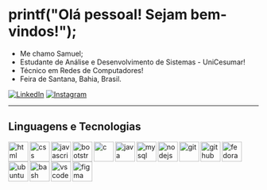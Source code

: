 # printf("Olá pessoal! Sejam bem-vindos!");

- Me chamo Samuel;
- Estudante de Análise e Desenvolvimento de Sistemas - UniCesumar!
- Técnico em Redes de Computadores!
- Feira de Santana, Bahia, Brasil.
  
[![LinkedIn](https://img.shields.io/badge/LinkedIn-0077B5?style=for-the-badge&logo=linkedin&logoColor=white)](https://www.linkedin.com/in/samuel-carneiro-almeida-ab4ba5277/)
[![Instagram](https://img.shields.io/badge/-Instagram-%23E4405F?style=for-the-badge&logo=instagram&logoColor=white)](https://www.instagram.com/samu3lc_/)
<!--[![GitHub](https://img.shields.io/badge/GitHub-100000?style=for-the-badge&logo=github&logoColor=white)](https://github.com/samuelcarneiro)-->

---

## Linguagens e Tecnologias

<img
  align="left"
  alt="html"
  title="html"
  width="40px"
  style="padding-right=10px;"
  src="https://cdn.jsdelivr.net/gh/devicons/devicon@latest/icons/html5/html5-original.svg"
/>

<img
  align="left"
  alt="css"
  title="css"
  width="40px"
  style="padding-right=10px;"
  src="https://cdn.jsdelivr.net/gh/devicons/devicon@latest/icons/css3/css3-original.svg"
/>

<img
  align="left"
  alt="javascript"
  title="javascript"
  width="40px"
  style="padding-right=10px;"
  src="https://cdn.jsdelivr.net/gh/devicons/devicon@latest/icons/javascript/javascript-original.svg"
/>

<img
  align="left"
  alt="bootstrap"
  title="bootstrap"
  width="40px"
  style="padding-right=10px;"
  src="https://cdn.jsdelivr.net/gh/devicons/devicon@latest/icons/bootstrap/bootstrap-original.svg"
/>

<img
  align="left"
  alt="c"
  title="c"
  width="40px"
  style="padding-right=10px;"
  src="https://cdn.jsdelivr.net/gh/devicons/devicon@latest/icons/c/c-original.svg"
/>

<img
  align="left"
  alt="java"
  title="java"
  width="40px"
  style="padding-right=10px;"
  src="https://cdn.jsdelivr.net/gh/devicons/devicon@latest/icons/java/java-original-wordmark.svg"
/>

<img
  align="left"
  alt="mysql"
  title="mysql"
  width="40px"
  style="padding-right=10px;"
  src="https://cdn.jsdelivr.net/gh/devicons/devicon@latest/icons/mysql/mysql-plain-wordmark.svg" 
/>

<img
  align="left"
  alt="nodejs"
  title="nodejs"
  width="40px"
  style="padding-right=10px;"
  src="https://cdn.jsdelivr.net/gh/devicons/devicon@latest/icons/nodejs/nodejs-plain-wordmark.svg"
/>

<img
  align="left"
  alt="git"
  title="git"
  width="40px"
  style="padding-right=10px;"
  src="https://cdn.jsdelivr.net/gh/devicons/devicon@latest/icons/git/git-original.svg"
/>

<img
  align="left"
  alt="github"
  title="github"
  width="40px"
  style="padding-right=10px;"
  src="https://cdn.jsdelivr.net/gh/devicons/devicon@latest/icons/github/github-original.svg"
/>

<img
  align="left"
  alt="fedora"
  title="fedora"
  width="40px"
  style="padding-right=10px;"
  src="https://cdn.jsdelivr.net/gh/devicons/devicon@latest/icons/fedora/fedora-original.svg"
/>

<img
  align="left"
  alt="ubuntu"
  title="ubuntu"
  width="40px"
  style="padding-right=10px;"
  src="https://cdn.jsdelivr.net/gh/devicons/devicon@latest/icons/ubuntu/ubuntu-original.svg"
/>
<img
  align="left"
  alt="bash"
  title="bash"
  width="40px"
  style="padding-right=10px;"
  src="https://cdn.jsdelivr.net/gh/devicons/devicon@latest/icons/bash/bash-original.svg"
/>

<img
  align="left"
  alt="vscode"
  title="vscode"
  width="40px"
  style="padding-right=10px;"
  src="https://cdn.jsdelivr.net/gh/devicons/devicon@latest/icons/vscode/vscode-original.svg"
/>

<img
  align="left"
  alt="figma"
  title="figma"
  width="40px"
  style="padding-right=10px;"
  src="https://cdn.jsdelivr.net/gh/devicons/devicon@latest/icons/figma/figma-original.svg"
/>
          
<!--
![HTML5](https://img.shields.io/badge/HTML5-E34F26?style=for-the-badge&logo=html5&logoColor=white)
![CSS3](https://img.shields.io/badge/CSS3-1572B6?style=for-the-badge&logo=css3&logoColor=white)
![JavaScript](https://img.shields.io/badge/JavaScript-F7DF1E?style=for-the-badge&logo=javascript&logoColor=black)
![Bootstrap](https://img.shields.io/badge/-Bootstrap-563D7C?style=for-the-badge&logo=bootstrap&logoColor=white)
![C](https://img.shields.io/badge/C-00599C?style=for-the-badge&logo=c&logoColor=white)
![Java](https://img.shields.io/badge/Java-ED8B00?style=for-the-badge&logo=openjdk&logoColor=white)
![MySQL](https://img.shields.io/badge/MySQL-00000F?style=for-the-badge&logo=mysql&logoColor=white)
![Nodejs](https://img.shields.io/badge/Node.js-43853D.svg?style=for-the-badge&logo=node.js&logoColor=white)
![Git](https://img.shields.io/badge/GIT-E44C30?style=for-the-badge&logo=git&logoColor=white)
![Linux](https://img.shields.io/badge/Linux-555?style=for-the-badge&logo=linux&logoColor=FCC624)
![Ubuntu](https://img.shields.io/badge/Ubuntu-E95420?style=for-the-badge&logo=ubuntu&logoColor=white)
![Shell Script](https://img.shields.io/badge/Shell_Script-121011?style=for-the-badge&logo=gnu-bash&logoColor=white)
![Figma](https://img.shields.io/badge/Figma-F24E1E?style=for-the-badge&logo=figma&logoColor=white)
![VSCode](https://img.shields.io/badge/Visual_Studio_Code-0078D4?style=for-the-badge&logo=visual%20studio%20code&logoColor=white)
-->
